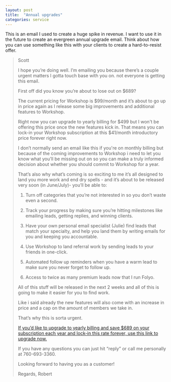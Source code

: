 ```yaml
---
layout: post
title:  "Annual upgrades"
categories: service
---
```


This is an email I used to create a huge spike in revenue. I want to use it in the future to create an evergreen annual upgrade email. Think about how you can use something like this with your clients to create a hard-to-resist offer.

> Scott
> 
> I hope you’re doing well. I’m emailing you because there’s a couple urgent matters I gotta touch base with you on. not everyone is getting this email.
> 
> First off did you know you’re about to lose out on $689?
> 
> The current pricing for Workshop is $99/month and it’s about to go up in price again as I release some big improvements and additional features to Workshop.
> 
> Right now you can upgrade to yearly billing for $499 but I won't be offering this price once the new features kick in. That means you can lock-in your Workshop subscription at this $41/month introductory price forever right now. 
> 
> I don’t normally send an email like this if you're on monthly billing but because of the coming improvements to Workshop i need to let you know what you’ll be missing out on so you can make a truly informed decision about whether you should commit to Workshop for a year.
>
> That’s also why what’s coming is so exciting to me it’s all designed to land you more work and end dry spells - and it’s about to be released very soon (in June/July)- you’ll be able to:
> 
> 1. Turn off categories that you’re not interested in so you don’t waste even a second.
>
> 2. Track your progress by making sure you’re hitting milestones like emailing leads, getting replies, and winning clients.
>
> 3. Have your own personal email specialist (Julie) find leads that match your specialty, and help you land them by writing emails for you and keeping you accountable.
>
> 4. Use Workshop to land referral work by sending leads to your friends in one-click.
>
> 5. Automated follow up reminders when you have a warm lead to make sure you never forget to follow up.
>
> 6. Access to twice as many premium leads now that I run Folyo.
>
> All of this stuff will be released in the next 2 weeks and all of this is going to make it easier for you to find work.
>
> Like i said already the new features will also come with an increase in price and a cap on the amount of members we take in. 
>
> That’s why this is sorta urgent.
>
> [If you’d like to upgrade to yearly billing and save $689 on your subscription each year and lock-in this rate forever, use this link to upgrade now.](#)
>
> If you have any questions you can just hit “reply” or call me personally at 760-693-3360.
>
> Looking forward to having you as a customer!
>
> Regards,
> Robert